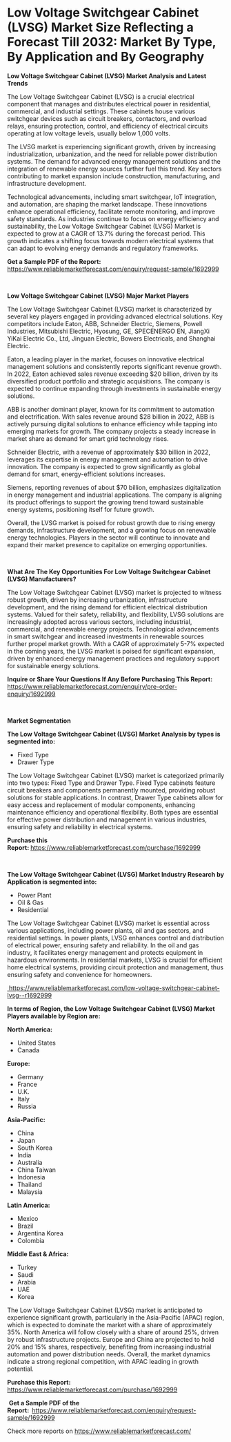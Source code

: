 <p><h1>Low Voltage Switchgear Cabinet (LVSG) Market Size Reflecting a Forecast Till 2032: Market By Type, By Application and By Geography</h1></p><p><strong>Low Voltage Switchgear Cabinet (LVSG) Market Analysis and Latest Trends</strong></p>
<p><p>The Low Voltage Switchgear Cabinet (LVSG) is a crucial electrical component that manages and distributes electrical power in residential, commercial, and industrial settings. These cabinets house various switchgear devices such as circuit breakers, contactors, and overload relays, ensuring protection, control, and efficiency of electrical circuits operating at low voltage levels, usually below 1,000 volts. </p><p>The LVSG market is experiencing significant growth, driven by increasing industrialization, urbanization, and the need for reliable power distribution systems. The demand for advanced energy management solutions and the integration of renewable energy sources further fuel this trend. Key sectors contributing to market expansion include construction, manufacturing, and infrastructure development.</p><p>Technological advancements, including smart switchgear, IoT integration, and automation, are shaping the market landscape. These innovations enhance operational efficiency, facilitate remote monitoring, and improve safety standards. As industries continue to focus on energy efficiency and sustainability, the Low Voltage Switchgear Cabinet (LVSG) Market is expected to grow at a CAGR of 13.7% during the forecast period. This growth indicates a shifting focus towards modern electrical systems that can adapt to evolving energy demands and regulatory frameworks.</p></p>
<p><strong>Get a Sample PDF of the Report:&nbsp;</strong> <a href="https://www.reliablemarketforecast.com/enquiry/request-sample/1692999?utm_campaign=1893&utm_medium=2&utm_source=Github&utm_content=ia&utm_term=08012025&utm_id=low-voltage-switchgear-cabinet-lvsg">https://www.reliablemarketforecast.com/enquiry/request-sample/1692999</a></p>
<p>&nbsp;</p>
<p><strong>Low Voltage Switchgear Cabinet (LVSG) Major Market Players</strong></p>
<p><p>The Low Voltage Switchgear Cabinet (LVSG) market is characterized by several key players engaged in providing advanced electrical solutions. Key competitors include Eaton, ABB, Schneider Electric, Siemens, Powell Industries, Mitsubishi Electric, Hyosung, GE, SPECENERGO EN, JiangXi YiKai Electric Co., Ltd, Jinguan Electric, Bowers Electricals, and Shanghai Electric.</p><p>Eaton, a leading player in the market, focuses on innovative electrical management solutions and consistently reports significant revenue growth. In 2022, Eaton achieved sales revenue exceeding $20 billion, driven by its diversified product portfolio and strategic acquisitions. The company is expected to continue expanding through investments in sustainable energy solutions.</p><p>ABB is another dominant player, known for its commitment to automation and electrification. With sales revenue around $28 billion in 2022, ABB is actively pursuing digital solutions to enhance efficiency while tapping into emerging markets for growth. The company projects a steady increase in market share as demand for smart grid technology rises.</p><p>Schneider Electric, with a revenue of approximately $30 billion in 2022, leverages its expertise in energy management and automation to drive innovation. The company is expected to grow significantly as global demand for smart, energy-efficient solutions increases.</p><p>Siemens, reporting revenues of about $70 billion, emphasizes digitalization in energy management and industrial applications. The company is aligning its product offerings to support the growing trend toward sustainable energy systems, positioning itself for future growth.</p><p>Overall, the LVSG market is poised for robust growth due to rising energy demands, infrastructure development, and a growing focus on renewable energy technologies. Players in the sector will continue to innovate and expand their market presence to capitalize on emerging opportunities.</p></p>
<p>&nbsp;</p>
<p><strong>What Are The Key Opportunities For Low Voltage Switchgear Cabinet (LVSG) Manufacturers?</strong></p>
<p><p>The Low Voltage Switchgear Cabinet (LVSG) market is projected to witness robust growth, driven by increasing urbanization, infrastructure development, and the rising demand for efficient electrical distribution systems. Valued for their safety, reliability, and flexibility, LVSG solutions are increasingly adopted across various sectors, including industrial, commercial, and renewable energy projects. Technological advancements in smart switchgear and increased investments in renewable sources further propel market growth. With a CAGR of approximately 5-7% expected in the coming years, the LVSG market is poised for significant expansion, driven by enhanced energy management practices and regulatory support for sustainable energy solutions.</p></p>
<p><strong>Inquire or Share Your Questions If Any Before Purchasing This Report:</strong> <a href="https://www.reliablemarketforecast.com/enquiry/pre-order-enquiry/1692999?utm_campaign=1893&utm_medium=2&utm_source=Github&utm_content=ia&utm_term=08012025&utm_id=low-voltage-switchgear-cabinet-lvsg">https://www.reliablemarketforecast.com/enquiry/pre-order-enquiry/1692999</a></p>
<p>&nbsp;</p>
<p><strong>Market Segmentation</strong></p>
<p><strong>The Low Voltage Switchgear Cabinet (LVSG) Market Analysis by types is segmented into:</strong></p>
<p><ul><li>Fixed Type</li><li>Drawer Type</li></ul></p>
<p><p>The Low Voltage Switchgear Cabinet (LVSG) market is categorized primarily into two types: Fixed Type and Drawer Type. Fixed Type cabinets feature circuit breakers and components permanently mounted, providing robust solutions for stable applications. In contrast, Drawer Type cabinets allow for easy access and replacement of modular components, enhancing maintenance efficiency and operational flexibility. Both types are essential for effective power distribution and management in various industries, ensuring safety and reliability in electrical systems.</p></p>
<p><strong>Purchase this Report:&nbsp;</strong><a href="https://www.reliablemarketforecast.com/purchase/1692999?utm_campaign=1893&utm_medium=2&utm_source=Github&utm_content=ia&utm_term=08012025&utm_id=low-voltage-switchgear-cabinet-lvsg">https://www.reliablemarketforecast.com/purchase/1692999</a></p>
<p>&nbsp;</p>
<p><strong>The Low Voltage Switchgear Cabinet (LVSG) Market Industry Research by Application is segmented into:</strong></p>
<p><ul><li>Power Plant</li><li>Oil & Gas</li><li>Residential</li></ul></p>
<p><p>The Low Voltage Switchgear Cabinet (LVSG) market is essential across various applications, including power plants, oil and gas sectors, and residential settings. In power plants, LVSG enhances control and distribution of electrical power, ensuring safety and reliability. In the oil and gas industry, it facilitates energy management and protects equipment in hazardous environments. In residential markets, LVSG is crucial for efficient home electrical systems, providing circuit protection and management, thus ensuring safety and convenience for homeowners.</p></p>
<p><a href="https://www.reliablemarketforecast.com/low-voltage-switchgear-cabinet-lvsg--r1692999?utm_campaign=1893&utm_medium=2&utm_source=Github&utm_content=ia&utm_term=08012025&utm_id=low-voltage-switchgear-cabinet-lvsg">&nbsp;https://www.reliablemarketforecast.com/low-voltage-switchgear-cabinet-lvsg--r1692999</a></p>
<p><strong>In terms of Region, the Low Voltage Switchgear Cabinet (LVSG) Market Players available by Region are:</strong></p>
<p>
    <p> <strong> North America: </strong>
        <ul>
            <li>United States</li>
            <li>Canada</li>
        </ul>
        </p> 
    <p> <strong> Europe: </strong>
        <ul>
            <li>Germany</li>
            <li>France</li>
            <li>U.K.</li>
            <li>Italy</li>
            <li>Russia</li>
        </ul>
        </p> 
    <p> <strong> Asia-Pacific: </strong>
        <ul>
            <li>China</li>
            <li>Japan</li>
            <li>South Korea</li>
            <li>India</li>
            <li>Australia</li>
            <li>China Taiwan</li>
            <li>Indonesia</li>
            <li>Thailand</li>
            <li>Malaysia</li>
        </ul>
        </p> 
    <p> <strong> Latin America: </strong>
        <ul>
            <li>Mexico</li>
            <li>Brazil</li>
            <li>Argentina Korea</li>
            <li>Colombia</li>
        </ul>
        </p> 
    <p> <strong> Middle East & Africa: </strong>
        <ul>
            <li>Turkey</li>
            <li>Saudi</li>
            <li>Arabia</li>
            <li>UAE</li>
            <li>Korea</li>
        </ul>
    </p>
    </p>
<p><p>The Low Voltage Switchgear Cabinet (LVSG) market is anticipated to experience significant growth, particularly in the Asia-Pacific (APAC) region, which is expected to dominate the market with a share of approximately 35%. North America will follow closely with a share of around 25%, driven by robust infrastructure projects. Europe and China are projected to hold 20% and 15% shares, respectively, benefiting from increasing industrial automation and power distribution needs. Overall, the market dynamics indicate a strong regional competition, with APAC leading in growth potential.</p></p>
<p><strong>Purchase this Report: </strong><a href="https://www.reliablemarketforecast.com/purchase/1692999?utm_campaign=1893&utm_medium=2&utm_source=Github&utm_content=ia&utm_term=08012025&utm_id=low-voltage-switchgear-cabinet-lvsg">https://www.reliablemarketforecast.com/purchase/1692999</a></p>
<p>&nbsp;<strong>Get a Sample PDF of the Report:&nbsp;&nbsp;</strong><a href="https://www.reliablemarketforecast.com/enquiry/request-sample/1692999?utm_campaign=1893&utm_medium=2&utm_source=Github&utm_content=ia&utm_term=08012025&utm_id=low-voltage-switchgear-cabinet-lvsg">https://www.reliablemarketforecast.com/enquiry/request-sample/1692999</a></p>
<p><strong></strong></p>
<p>Check more reports on <a href="https://www.reliablemarketforecast.com/?utm_campaign=1893&utm_medium=2&utm_source=Github&utm_content=ia&utm_term=08012025&utm_id=low-voltage-switchgear-cabinet-lvsg">https://www.reliablemarketforecast.com/</a></p>